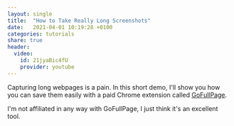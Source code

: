 ```yaml
---
layout: single
title:  "How to Take Really Long Screenshots"
date:   2021-04-01 10:19:28 +0100
categories: tutorials
share: true
header:
  video:
    id: 21jyaBic4fU
    provider: youtube
---
```


Capturing long webpages is a pain. In this short demo, I'll show you how you can save them easily with a paid Chrome extension called [GoFullPage](https://gofullpage.com).

I'm not affiliated in any way with GoFullPage, I just think it's an excellent tool.